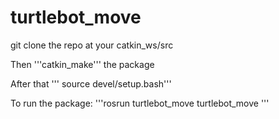 # turtlebot_move
git clone the repo at your catkin_ws/src

Then '''catkin_make''' the package

After that ''' source devel/setup.bash'''

To run the package: '''rosrun turtlebot_move turtlebot_move '''
